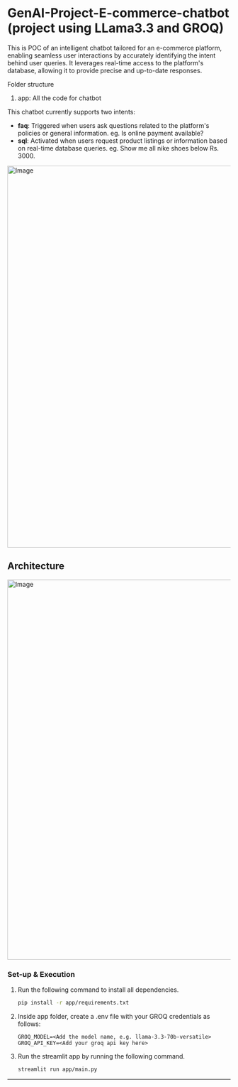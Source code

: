 # GenAI-Project-E-commerce-chatbot (project using LLama3.3 and GROQ)

This is POC of an intelligent chatbot tailored for an e-commerce platform, enabling seamless user interactions by accurately identifying the intent behind user queries. It leverages real-time access to the platform's database, allowing it to provide precise and up-to-date responses.

Folder structure
1. app: All the code for chatbot

This chatbot currently supports two intents:

- **faq**: Triggered when users ask questions related to the platform's policies or general information. eg. Is online payment available?
- **sql**: Activated when users request product listings or information based on real-time database queries. eg. Show me all nike shoes below Rs. 3000.

<img width="1871" height="860" alt="Image" src="https://github.com/user-attachments/assets/9d3e75f4-997e-4c92-8d9d-456d964e8946" />

## Architecture

<img width="2320" height="856" alt="Image" src="https://github.com/user-attachments/assets/dad06ad5-d05d-4b91-ad32-3c6bbb5b3d95" />

### Set-up & Execution

1. Run the following command to install all dependencies. 

    ```bash
    pip install -r app/requirements.txt
    ```

1. Inside app folder, create a .env file with your GROQ credentials as follows:
    ```text
    GROQ_MODEL=<Add the model name, e.g. llama-3.3-70b-versatile>
    GROQ_API_KEY=<Add your groq api key here>
    ```

1. Run the streamlit app by running the following command.

    ```bash
    streamlit run app/main.py
    ```

---
